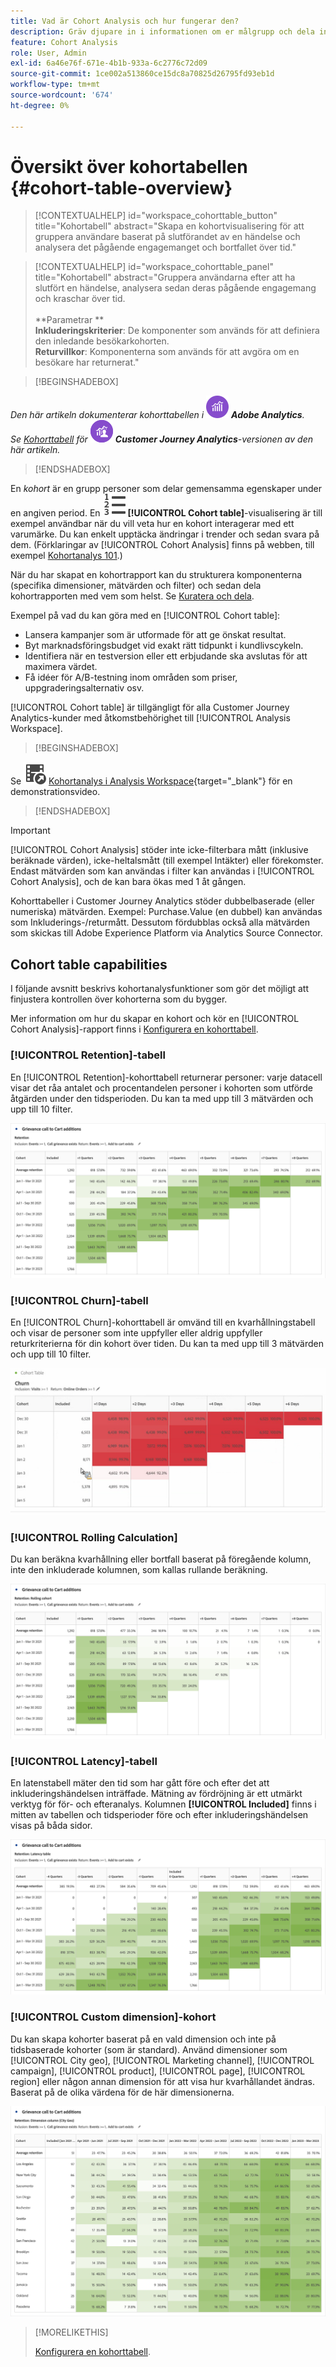 ```yaml
---
title: Vad är Cohort Analysis och hur fungerar den?
description: Gräv djupare in i informationen om er målgrupp och dela in i relaterade grupper med Cohort Analysis. Läs om kohortanalyser i Analysis Workspace.
feature: Cohort Analysis
role: User, Admin
exl-id: 6a46e76f-671e-4b1b-933a-6c2776c72d09
source-git-commit: 1ce002a513860ce15dc8a70825d26795fd93eb1d
workflow-type: tm+mt
source-wordcount: '674'
ht-degree: 0%

---
```


# Översikt över kohortabellen {#cohort-table-overview}


<!-- markdownlint-disable MD034 -->

>[!CONTEXTUALHELP]
>id="workspace_cohorttable_button"
>title="Kohortabell"
>abstract="Skapa en kohortvisualisering för att gruppera användare baserat på slutförandet av en händelse och analysera det pågående engagemanget och bortfallet över tid."

<!-- markdownlint-enable MD034 -->

<!-- markdownlint-disable MD034 -->

>[!CONTEXTUALHELP]
>id="workspace_cohorttable_panel"
>title="Kohortabell"
>abstract="Gruppera användarna efter att ha slutfört en händelse, analysera sedan deras pågående engagemang och kraschar över tid.<br/><br/>**Parametrar **<br/>**Inkluderingskriterier**: De komponenter som används för att definiera den inledande besökarkohorten.<br/>**Returvillkor**: Komponenterna som används för att avgöra om en besökare har returnerat."

<!-- markdownlint-enable MD034 -->


>[!BEGINSHADEBOX]

_Den här artikeln dokumenterar kohorttabellen i_ ![AdobeAnalytics](/help/assets/icons/AdobeAnalytics.svg) _**Adobe Analytics**._<br/>_Se [Kohorttabell](https://experienceleague.adobe.com/en/docs/analytics-platform/using/cja-workspace/visualizations/cohort-table/cohort-analysis) för_ ![CustomerJourneyAnalytics](/help/assets/icons/CustomerJourneyAnalytics.svg) _**Customer Journey Analytics**-versionen av den här artikeln._

>[!ENDSHADEBOX]



En *kohort* är en grupp personer som delar gemensamma egenskaper under en angiven period. En ![TextNumbered](/help/assets/icons/TextNumbered.svg) **[!UICONTROL Cohort table]**-visualisering är till exempel användbar när du vill veta hur en kohort interagerar med ett varumärke. Du kan enkelt upptäcka ändringar i trender och sedan svara på dem. (Förklaringar av [!UICONTROL Cohort Analysis] finns på webben, till exempel [Kohortanalys 101](https://en.wikipedia.org/wiki/Cohort_analysis).)

När du har skapat en kohortrapport kan du strukturera komponenterna (specifika dimensioner, mätvärden och filter) och sedan dela kohortrapporten med vem som helst. Se [Kuratera och dela](/help/analyze/analysis-workspace/curate-share/curate.md).

Exempel på vad du kan göra med en [!UICONTROL Cohort table]:

* Lansera kampanjer som är utformade för att ge önskat resultat.
* Byt marknadsföringsbudget vid exakt rätt tidpunkt i kundlivscykeln.
* Identifiera när en testversion eller ett erbjudande ska avslutas för att maximera värdet.
* Få idéer för A/B-testning inom områden som priser, uppgraderingsalternativ osv.

[!UICONTROL Cohort table] är tillgängligt för alla Customer Journey Analytics-kunder med åtkomstbehörighet till [!UICONTROL Analysis Workspace].


>[!BEGINSHADEBOX]

Se ![VideoCheckedOut](/help/assets/icons/VideoCheckedOut.svg) [Kohortanalys i Analysis Workspace](https://video.tv.adobe.com/v/23990/?quality=12&learn=on){target="_blank"} för en demonstrationsvideo.

>[!ENDSHADEBOX]


>[!IMPORTANT]
>
>[!UICONTROL Cohort Analysis] stöder inte icke-filterbara mått (inklusive beräknade värden), icke-heltalsmått (till exempel Intäkter) eller förekomster. Endast mätvärden som kan användas i filter kan användas i [!UICONTROL Cohort Analysis], och de kan bara ökas med 1 åt gången.

Kohorttabeller i Customer Journey Analytics stöder dubbelbaserade (eller numeriska) mätvärden. Exempel: Purchase.Value (en dubbel) kan användas som Inkluderings-/returmått. Dessutom fördubblas också alla mätvärden som skickas till Adobe Experience Platform via Analytics Source Connector.

## Cohort table capabilities

I följande avsnitt beskrivs kohortanalysfunktioner som gör det möjligt att finjustera kontrollen över kohorterna som du bygger.

Mer information om hur du skapar en kohort och kör en [!UICONTROL Cohort Analysis]-rapport finns i [Konfigurera en kohorttabell](/help/analyze/analysis-workspace/visualizations/cohort-table/t-cohort.md).

### [!UICONTROL Retention]-tabell

En [!UICONTROL Retention]-kohorttabell returnerar personer: varje datacell visar det råa antalet och procentandelen personer i kohorten som utförde åtgärden under den tidsperioden. Du kan ta med upp till 3 mätvärden och upp till 10 filter.

![En återgivningskohortrapport som visar enheter och procent av personerna i kohorten.](assets/retention-report.png)

### [!UICONTROL Churn]-tabell

En [!UICONTROL Churn]-kohorttabell är omvänd till en kvarhållningstabell och visar de personer som inte uppfyller eller aldrig uppfyller returkriterierna för din kohort över tiden. Du kan ta med upp till 3 mätvärden och upp till 10 filter.

![En Churn-tabell som visar enheter och procentandel av personer som inte uppfyller returkriterierna för en kohort.](assets/churn-report.png)

### [!UICONTROL Rolling Calculation]

Du kan beräkna kvarhållning eller bortfall baserat på föregående kolumn, inte den inkluderade kolumnen, som kallas rullande beräkning.

![En CSS-kvarhållningsrapport som visar beräkningar baserade på en tidigare datakolumn.](assets/retention-report-rolling.png)

### [!UICONTROL Latency]-tabell

En latenstabell mäter den tid som har gått före och efter det att inkluderingshändelsen inträffade. Mätning av fördröjning är ett utmärkt verktyg för för- och efteranalys. Kolumnen **[!UICONTROL Included]** finns i mitten av tabellen och tidsperioder före och efter inkluderingshändelsen visas på båda sidor.

![En kohortrapport som visar förfluten tid före och efter en händelse.](assets/retention-report-latency.png)

### [!UICONTROL Custom dimension]-kohort

Du kan skapa kohorter baserat på en vald dimension och inte på tidsbaserade kohorter (som är standard). Använd dimensioner som [!UICONTROL City geo], [!UICONTROL Marketing channel], [!UICONTROL campaign], [!UICONTROL product], [!UICONTROL page], [!UICONTROL region] eller någon annan dimension för att visa hur kvarhållandet ändras. Baserat på de olika värdena för de här dimensionerna.

![En kohortrapport som visar en anpassad rapport med valda dimensioner är inte standardtidsbaserad kohort.](assets/retention-dimensions.png)

>[!MORELIKETHIS]
>
>[Konfigurera en kohorttabell](/help/analyze/analysis-workspace/visualizations/cohort-table/t-cohort.md).
>



<!--
A *`cohort`* is a group of people sharing common characteristics over a specified period. [!UICONTROL Cohort Analysis] is useful, for example, when you want to learn how a cohort engages with a brand. You can easily spot changes in trends, then respond accordingly. (Explanations of [!UICONTROL Cohort Analysis] are available on the web, such as at [Cohort Analysis 101](https://en.wikipedia.org/wiki/Cohort_analysis).)

After creating a cohort report, you can curate its components (specific dimensions, metrics, and segments), then share the cohort report with anyone. See [Curate and Share](/help/analyze/analysis-workspace/curate-share/curate.md).

Examples of what you can do with [!UICONTROL Cohort Analysis]:

* Launch campaigns designed to spur a desired action.
* Shift marketing budget at exactly the right time in the customer lifecycle.
* Recognize when to end a trial or an offer, in order to maximize value.
* Gain ideas for A/B testing in areas such as pricing, upgrade path, and so on.

[!UICONTROL Cohort Analysis] is available for all Adobe Analytics customers with access rights to [!UICONTROL Analysis Workspace].


>[!BEGINSHADEBOX]

See ![VideoCheckedOut](/help/assets/icons/VideoCheckedOut.svg) [Cohort analysis in Analysis Workspace](https://video.tv.adobe.com/v/25965?quality=12&learn=on){target="_blank"} for a demo video.

>[!ENDSHADEBOX]

>[!IMPORTANT]
>
>[!UICONTROL Cohort Analysis] does not support non-segmentable metrics (including calculated metrics), non-integer metrics (such as Revenue), or Occurrences. 
>
>Only metrics that can be used in segments can be used in [!UICONTROL Cohort Analysis], and they can only be incremented by >1 at a time. 

## Cohort Analysis capabilities

The following sections describe Cohort Analysis features that allow for fine-tuned control over the cohorts you are building.

For more detailed information about creating a cohort and running a [!UICONTROL Cohort Analysis] report, see [Configure a Cohort Analysis report](/help/analyze/analysis-workspace/visualizations/cohort-table/t-cohort.md).

### [!UICONTROL Retention] Table

A [!UICONTROL Retention] cohort report returns visitors: each data cell shows the raw number and percentage of visitors in the cohort who did the action during that time period. You can include up to 3 metrics and up to 10 segments.

![](assets/retention-report.png)


>[!BEGINSHADEBOX]

See ![VideoCheckedOut](/help/assets/icons/VideoCheckedOut.svg) [Calculate rolling retention](https://video.tv.adobe.com/v/25962?quality=12&learn=on){target="_blank"} for a demo video.

>[!ENDSHADEBOX]



### [!UICONTROL Churn] Table

A [!UICONTROL Churn] cohort is the inverse of a retention table and shows the visitors who fell out or never met the return criteria for your cohort over time. You can include up to 3 metrics and up to 10 segments.

![](assets/churn-report.png)

>[!BEGINSHADEBOX]

See ![VideoCheckedOut](/help/assets/icons/VideoCheckedOut.svg) [Churn analysis](https://video.tv.adobe.com/v/25966?quality=12&learn=on){target="_blank"} for a demo video.

>[!ENDSHADEBOX]


### [!UICONTROL Rolling Calculation]

Lets you calculate retention or churn based on the previous column, not the included column.

![](assets/cohort-rolling-calculation.png)

### [!UICONTROL Latency] Table

Measures the time that has elapsed before and after the inclusion event occurred. This is an excellent tool for pre/post analysis. The **[!UICONTROL Included]** column is in the center of the table and time periods before and after the inclusion event are shown on both sides.

![](assets/cohort-latency.png)

### [!UICONTROL Custom Dimension] Cohort

Create cohorts based on a selected dimension, and not time-based cohorts, which are the default. Use dimensions such as [!UICONTROL marketing channel], [!UICONTROL campaign], [!UICONTROL product], [!UICONTROL page], [!UICONTROL region], or any other dimension in Adobe Analytics to show how retention changes based on the different values of these dimensions.

![](assets/cohort-customizable-cohort-row.png)

-->

